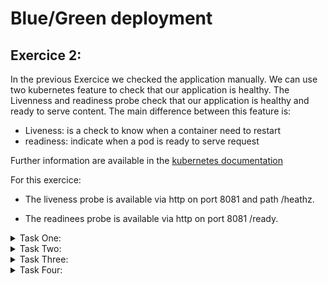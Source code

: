 # Blue/Green deployment
## Exercice 2:

In the  previous Exercice we checked the application manually. We can use two kubernetes feature to check that our application is healthy.
The Livenness and readiness probe check that our application is healthy and ready to serve content.
The main difference between this feature is: 
* Liveness: is a check to know when a container need to restart
* readiness: indicate when a pod is ready to serve request 

Further information are available in the [kubernetes documentation](https://kubernetes.io/docs/tasks/configure-pod-container/configure-liveness-readiness-startup-probes/)

For this exercice:

* The liveness probe is available via http on port 8081 and path /heathz. 

* The readinees probe is available via http on port 8081 /ready.

<details><summary>Task One:</summary>
<p>

```
In this task, we are going to discover the Liveness impact on our deployment and pipeline:

* You can add Liveness probe to the deployment pipeline in the spec section. 
The application version with broken tag response 500 on path /heathz

* Deploy this application version

* What do you observe in the infrastructure section ?
```

</p>
</details>

<details><summary>Task Two:</summary>
<p>

```
The previous pipeline fails because our container is not ready to start 

So deploy a new application version with /heathz that response 200 

* You can deploy application version V3

* What do you observe in the infrastructure section ?
```

</p>
</details>


<details><summary>Task Three:</summary>
<p>

```
The liveness probe is a flag to indicate that our container is UP, but it can't verify that our application can serve traffic

The Readiness probe can be used to check that the application critical component are ready to serve request

* Add Readiness probe to the deployment pipeline in the spec section. 

* Deploy The application version with brokenReadiness

* What do you observe in the infrastructure section? 
```

</p>
</details>


<details><summary>Task Four:</summary>
<p>

```
The previous pipeline fails because our container is not ready to serve request 

A new application version is available with /ready that response 200 

* You can deploy application version V4

* What do you observe in the infrastructure section ?
```

</p>
</details>
